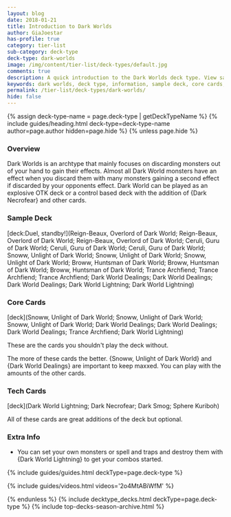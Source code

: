 ```yaml
---
layout: blog
date: 2018-01-21
title: Introduction to Dark Worlds
author: GiaJoestar
has-profile: true
category: tier-list
sub-category: deck-type
deck-type: dark-worlds
image: /img/content/tier-list/deck-types/default.jpg
comments: true
description: A quick introduction to the Dark Worlds deck type. View sample deck, core cards, tech cards, quick tips, guides, videos and other information.
keywords: dark worlds, deck type, information, sample deck, core cards, tech cards, quick tips, guides, videos
permalink: /tier-list/deck-types/dark-worlds/
hide: false
---
```


{% assign deck-type-name = page.deck-type | getDeckTypeName %}
{% include guides/heading.html deck-type=deck-type-name author=page.author hidden=page.hide %}
{% unless page.hide %}

### Overview
Dark Worlds is an archtype that mainly focuses on discarding monsters out of your hand to gain their effects. Almost all Dark World monsters have an effect when you discard them with many monsters gaining a second effect if discarded by your opponents effect. Dark World can be played as an explosive OTK deck or a control based deck with the addition of {Dark Necrofear} and other cards.

### Sample Deck

[deck:Duel, standby!](Reign-Beaux, Overlord of Dark World; Reign-Beaux, Overlord of Dark World; Reign-Beaux, Overlord of Dark World; Ceruli, Guru of Dark World; Ceruli, Guru of Dark World; Ceruli, Guru of Dark World; Snoww, Unlight of Dark World; Snoww, Unlight of Dark World; Snoww, Unlight of Dark World; Broww, Huntsman of Dark World; Broww, Huntsman of Dark World; Broww, Huntsman of Dark World; Trance Archfiend; Trance Archfiend; Trance Archfiend; Dark World Dealings; Dark World Dealings; Dark World Dealings; Dark World Lightning; Dark World Lightning)

### Core Cards

[deck](Snoww, Unlight of Dark World; Snoww, Unlight of Dark World; Snoww, Unlight of Dark World; Dark World Dealings; Dark World Dealings; Dark World Dealings; Trance Archfiend; Dark World Lightning)

These are the cards you shouldn't play the deck without.

The more of these cards the better. {Snoww, Unlight of Dark World} and {Dark World Dealings} are important to keep maxxed. You can play with the amounts of the other cards.

### Tech Cards

[deck](Dark World Lightning; Dark Necrofear; Dark Smog; Sphere Kuriboh)

All of these cards are great additions of the deck but optional.

### Extra Info

- You can set your own monsters or spell and traps and destroy them with {Dark World Lightning} to get your combos started.

{% include guides/guides.html deckType=page.deck-type %}

{% include guides/videos.html videos='2o4MtABiWfM' %}

{% endunless %}
{% include decktype_decks.html deckType=page.deck-type %}
{% include top-decks-season-archive.html %}